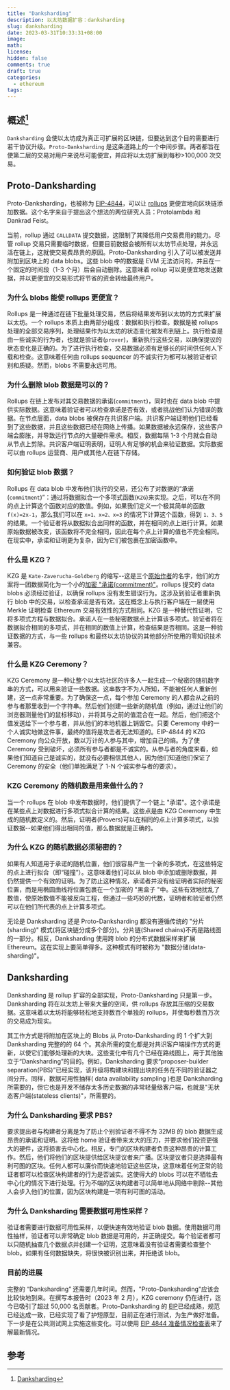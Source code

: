 ```yaml
---
title: "Danksharding"
description: 以太坊数据扩容：danksharding
slug: danksharding
date: 2023-03-31T10:33:31+08:00
image:
math:
license:
hidden: false
comments: true
draft: true
categories:
  - ethereum
tags:
---
```


## 概述[^1]

`Danksharding` 会使以太坊成为真正可扩展的区块链，但要达到这个目的需要进行若干协议升级。`Proto-Danksharding` 是这条道路上的一个中间步骤。两者都旨在使第二层的交易对用户来说尽可能便宜，并应将以太坊扩展到每秒>100,000 次交易。

## Proto-Danksharding

Proto-Danksharding，也被称为 [EIP-4844](https://eips.ethereum.org/EIPS/eip-4844)，可以让 [rollups](https://ethereum.org/zh/layer2/#rollups) 更便宜地向区块链添加数据。这个名字来自于提出这个想法的两位研究人员：Protolambda 和 Dankrad Feist。

当前，rollup 通过 `CALLDATA` 提交数据，这限制了其降低用户交易费用的能力。尽管 rollup 交易只需要临时数据，但要目前数据会被所有以太坊节点处理，并永远活在链上，这就使交易费昂贵的原因。Proto-Danksharding 引入了可以被发送并附加到区块上的 data blobs。这些 blob 中的数据是 EVM 无法访问的，并且在一个固定的时间段（1-3 个月）后会自动删除。这意味着 rollup 可以更便宜地发送数据，并以更便宜的交易形式将节省的资金转给最终用户。

### 为什么 blobs 能使 rollups 更便宜？

Rollups 是一种通过在链下批量处理交易，然后将结果发布到以太坊的方式来扩展以太坊。一个 rollups 本质上由两部分组成：数据和执行检查。数据是被 rollups 处理的全部交易序列，处理结果作为以太坊的状态变化被发布到链上。执行检查是由一些诚实的行为者，也就是验证者(`prover`)，重新执行这些交易，以确保提议的状态变化是正确的。为了进行执行检查，交易数据必须有足够长的时间供任何人下载和检查。这意味着任何由 rollups sequencer 的不诚实行为都可以被验证者识别和质疑。然而，blobs 不需要永远可用。

### 为什么删除 blob 数据是可以的？

Rollups 在链上发布对其交易数据的承诺(`commitment`)，同时也在 data blob 中提供实际数据。这意味着验证者可以检查承诺是否有效，或者挑战他们认为错误的数据。在节点层面，data blobs 被保存在共识客户端。共识客户端证明他们已经看到了这些数据，并且这些数据已经在网络上传播。如果数据被永远保存，这些客户端会膨胀，并导致运行节点的大量硬件需求。相反，数据每隔 1-3 个月就会自动从节点上剪除。共识客户端证明表明，证明人有足够的机会来验证数据。实际数据可以由 rollups 运营商、用户或其他人在链下存储。

### 如何验证 blob 数据？

Rollups 在 data blob 中发布他们执行的交易，还公布了对数据的“承诺(`commitment`)”：通过将数据拟合一个多项式函数(`KZG`)来实现。之后，可以在不同的点上计算这个函数对应的数值。例如，如果我们定义一个极其简单的函数 `f(x)=2x-1`，那么我们可以在 `x=1、x=2、x=3` 的情况下计算这个函数，得到 `1、3、5` 的结果。一个验证者将从数据拟合出同样的函数，并在相同的点上进行计算。如果原始数据被改变，该函数将不完全相同，因此在每个点上计算的值也不完全相同。在现实中，承诺和证明更为复杂，因为它们被包裹在加密函数中。

### 什么是 KZG？

KZG 是 `Kate-Zaverucha-Goldberg` 的缩写--这是三个[原始作者](https://link.springer.com/chapter/10.1007/978-3-642-17373-8_11)的名字，他们的方案将一团数据简化为一个小的[加密 "承诺(commitment)"](https://dankradfeist.de/ethereum/2020/06/16/kate-polynomial-commitments.html)。rollups 提交的 data blobs 必须经过验证，以确保 rollups 没有发生错误行为。这涉及到验证者重新执行 blob 中的交易，以检查承诺是否有效。这在概念上与执行客户端在一层使用 Merkle 证明检查 Ethereum 交易有效性的方式相同。KZG 是一种替代性证明，它将多项式方程与数据拟合。承诺人在一些秘密数据点上计算该多项式。验证者将在数据拟合相同的多项式，并在相同的数值上计算，检查结果是否相同。这是一种验证数据的方式，与一些 rollups 和最终以太坊协议的其他部分所使用的零知识技术兼容。

### 什么是 KZG Ceremony？

KZG Ceremony 是一种让整个以太坊社区的许多人一起生成一个秘密的随机数字串的方式，可以用来验证一些数据。这串数字不为人所知，不能被任何人重新创建，这一点非常重要。为了确保这一点，每个参加 Ceremony 的人都会从之前的参与者那里收到一个字符串。然后他们创建一些新的随机值（例如，通过让他们的浏览器测量他们的鼠标移动），并将其与之前的值混合在一起。然后，他们把这个值发送给下一个参与者，并从他们的本地机器上销毁它。只要 Ceremony 中的一个人诚实地做这件事，最终的值将是攻击者无法知道的。EIP-4844 的 KZG Ceremony 向公众开放，数以万计的人参与其中，增加自己的熵。为了使 Ceremony 受到破坏，必须所有参与者都是不诚实的。从参与者的角度来看，如果他们知道自己是诚实的，就没有必要相信其他人，因为他们知道他们保证了 Ceremony 的安全（他们单独满足了 1-N 个诚实参与者的要求）。

### KZG Ceremony 的随机数是用来做什么的？

当一个 rollups 在 blob 中发布数据时，他们提供了一个链上 "承诺"。这个承诺是在某些点上对数据进行多项式拟合计算的结果。这些点是由 KZG Ceremony 中生成的随机数定义的。然后，证明者(Provers)可以在相同的点上计算多项式，以验证数据--如果他们得出相同的值，那么数据就是正确的。

### 为什么 KZG 的随机数据必须秘密的？

如果有人知道用于承诺的随机位置，他们很容易产生一个新的多项式，在这些特定的点上进行拟合（即“碰撞”）。这意味着他们可以从 blob 中添加或删除数据，并仍然提供一个有效的证明。为了防止这种情况，承诺者并没有给证明者实际的秘密位置，而是用椭圆曲线将位置包裹在一个加密的 "黑盒子 "中。这些有效地扰乱了数值，使原始数值不能被反向工程，但通过一些巧妙的代数，证明者和验证者仍然可以在他们所代表的点上计算多项式。

无论是 Danksharding 还是 Proto-Danksharding 都没有遵循传统的 "分片(sharding)" 模式(将区块链分成多个部分)。分片链(Shared chains)不再是路线图的一部分。相反，Danksharding 使用跨 blob 的分布式数据采样来扩展 Ethereum。这在实现上要简单得多。这种模式有时被称为 "数据分储(data-sharding)"。

## Danksharding

Danksharding 是 rollup 扩容的全部实现，Proto-Danksharding 只是第一步。Danksharding 将在以太坊上带来大量的空间，供 rollups 存放其压缩的交易数据。这意味着以太坊将能够轻松地支持数百个单独的 rollups，并使每秒数百万次的交易成为现实。

其工作方式是将附加在区块上的 Blobs 从 Proto-Danksharding 的 1 个扩大到 Danksharding 完整的的 64 个。其余所需的变化都是对共识客户端操作方式的更新，以使它们能够处理新的大块。这些变化中有几个已经在路线图上，用于其他独立于“Danksharding”的目的。例如，Danksharding 要求“proposer-builder separation(PBS)”已经实现，该升级将构建块和提出块的任务在不同的验证器之间分开。同样，数据可用性抽样( data availability sampling )也是 Danksharding 所需要的，但它也是开发不储存太多历史数据的非常轻量级客户端，也就是"无状态客户端(stateless clients)"，所需要的。

### 为什么 Danksharding 要求 PBS?

要求提出者与构建者分离是为了防止个别验证者不得不为 32MB 的 blob 数据生成昂贵的承诺和证明。这将给 home 验证者带来太大的压力，并要求他们投资更强大的硬件，这将损害去中心化。相反，专门的区块构建者负责这种昂贵的计算工作。然后，他们将他们的区块提供给区块提议者来广播。区块提议者只是选择最有利可图的区块。任何人都可以廉价而快速地验证这些区块，这意味着任何正常的验证者都可以检查区块构建者的行为是否诚实。这使得大的 blobs 可以在不牺牲去中心化的情况下进行处理。行为不端的区块构建者可以简单地从网络中剔除--其他人会步入他们的位置，因为区块构建是一项有利可图的活动。

### 为什么 Danksharding 需要数据可用性采样？

验证者需要进行数据可用性采样，以便快速有效地验证 blob 数据。使用数据可用性抽样，验证者可以非常确定 blob 数据是可用的，并正确提交。每个验证者都可以只随机抽查几个数据点并创建一个证明，这意味着没有验证者需要检查整个 blob。如果有任何数据缺失，将很快被识别出来，并拒绝该 blob。

### 目前的进展

完整的 “Danksharding” 还需要几年时间。然而，"Proto-Danksharding"应该会比较快地到来。在撰写本报告时（2023 年 2 月），KZG ceremony 仍在进行，迄今已吸引了超过 50,000 名贡献者。Proto-Danksharding 的 [EIP](https://eips.ethereum.org/EIPS/eip-4844)已经成熟，规范已经达成一致，已经实现了看了护短原型，目前正在进行测试，为生产做好准备。下一步是在公共测试网上实施这些变化。可以使用 [EIP 4844 准备情况检查表](https://github.com/ethereum/pm/blob/master/Breakout-Room/4844-readiness-checklist.md#client-implementation-status)来了解最新情况。

## 参考

[^1]: [Danksharding](https://ethereum.org/zh/roadmap/danksharding/)
